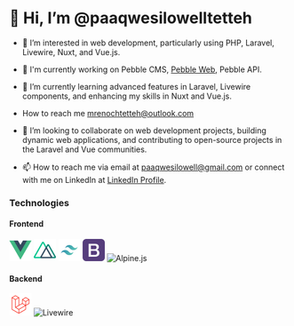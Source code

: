 # 👋 Hi, I’m @paaqwesilowelltetteh

- 👀 I’m interested in web development, particularly using PHP, Laravel, Livewire, Nuxt, and Vue.js.
  
- 🔭 I'm currently working on Pebble CMS, [Pebble Web](https://trypebble.com), Pebble API.
  
- 🌱 I’m currently learning advanced features in Laravel, Livewire components, and enhancing my skills in Nuxt and Vue.js.

- How to reach me [mrenochtetteh@outlook.com](mrenochtetteh@outlook.com)

- 💞️ I’m looking to collaborate on web development projects, building dynamic web applications, and contributing to open-source projects in the Laravel and Vue communities.

- 📫 How to reach me via email at paaqwesilowell@gmail.com or connect with me on LinkedIn at [LinkedIn Profile](https://www.linkedin.com/in/enoch-tetteh-b1b6371bb/).

### Technologies

#### Frontend
<p>
  <img src="https://raw.githubusercontent.com/github/explore/main/topics/vue/vue.png" alt="Vue.js" width="40" height="40"/>
  <img src="https://raw.githubusercontent.com/github/explore/main/topics/nuxt/nuxt.png" alt="Nuxt.js" width="40" height="40"/>
  <img src="https://raw.githubusercontent.com/github/explore/main/topics/tailwind/tailwind.png" alt="TailwindCSS" width="40" height="40"/>
  <img src="https://raw.githubusercontent.com/github/explore/main/topics/bootstrap/bootstrap.png" alt="Bootstrap" width="40" height="40"/>
  <img src="https://raw.githubusercontent.com/github/explore/main/topics/alpine/alpine.png" alt="Alpine.js" width="40" height="40"/>
</p>

#### Backend
<p>
  <img src="https://raw.githubusercontent.com/github/explore/main/topics/laravel/laravel.png" alt="Laravel" width="40" height="40"/>
  <img src="https://user-images.githubusercontent.com/1915268/100947402-df6d8e80-34d8-11eb-90cb-05e407ccabf6.png" alt="Livewire" width="40" height="40"/>
</p>

<!---
paaqwesilowelltetteh/paaqwesilowelltetteh is a ✨ special ✨ repository because its `README.md` (this file) appears on your GitHub profile.
You can click the Preview link to take a look at your changes.
--->
